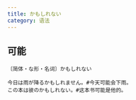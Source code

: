 ```yaml
---
title: かもしれない
category: 语法
---
```


## 可能

`〔简体・な形・名词〕かもしれない`

```example
今日は雨が降るかもしれません。#今天可能会下雨。
この本は彼のかもしれない。#这本书可能是他的。
```
